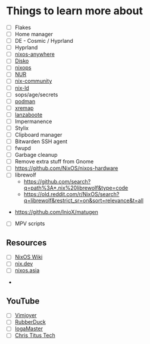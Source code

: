 # Things to learn more about

- [ ] Flakes
- [ ] Home manager
- [ ] DE - Cosmic / Hyprland
- [ ] Hyprland
- [ ] [nixos-anywhere](https://github.com/nix-community/nixos-anywhere)
- [ ] [Disko](https://github.com/nix-community/disko)
- [ ] [nixops](https://github.com/NixOS/nixops)
- [ ] [NUR](https://github.com/nix-community/NUR)
- [ ] [nix-community](https://github.com/nix-community)
- [ ] [nix-ld](https://github.com/Mic92/nix-ld)
- [ ] sops/age/secrets
- [ ] [podman](https://nixos.wiki/wiki/Podman)
- [ ] [xremap](https://www.youtube.com/watch?v=UPWkQ3LUDOU)
- [ ] [lanzaboote](https://github.com/nix-community/lanzaboote)
- [ ] Impermanence
- [ ] Stylix
- [ ] Clipboard manager
- [ ] Bitwarden SSH agent
- [ ] fwupd
- [ ] Garbage cleanup
- [ ] Remove extra stuff from Gnome
- [ ] https://github.com/NixOS/nixos-hardware
- [ ] librewolf
  - https://github.com/search?q=path%3A*.nix%20librewolf&type=code
  - https://old.reddit.com/r/NixOS/search?q=librewolf&restrict_sr=on&sort=relevance&t=all
- https://github.com/InioX/matugen
- [ ] MPV scripts


## Resources

- [ ] [NixOS Wiki](https://nixos.wiki/)
- [ ] [nix.dev](https://nix.dev/)
- [ ] [nixos.asia](https://nixos.asia/)
-

## ️YouTube

- [ ] [Vimjoyer](https://www.youtube.com/@vimjoyer/videos)
- [ ] [RubberDuck](https://www.youtube.com/@rubberduck_gg/videos)
- [ ] [IogaMaster](https://www.youtube.com/@IogaMaster/videos)
- [ ] [Chris Titus Tech](https://www.youtube.com/@ChrisTitusTech/search?query=nix)